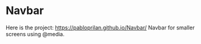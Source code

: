 # Navbar
Here is the project: https://pabloprilan.github.io/Navbar/
Navbar for smaller screens using @media. 

